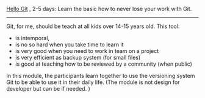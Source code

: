 [Hello Git](HelloGit/index.md) , 2-5 days: Learn the basic how to never lose your work with Git.

------------------------

Git, for me, should be teach at all kids over 14-15 years old. 
This tool:
- is intemporal,
- is no so hard when you take time to learn it
- is very good when you need to work in team on a project
- is very efficient as backup system (for small files)
- is good at teaching how to be reviewed by a community (when public)
 

In this module, the participants learn together to use the versioning system Git to be able to use it in their daily life.
(The module is not design for developer but can be if needed. )
